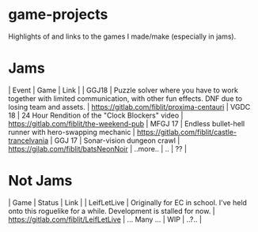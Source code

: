 # game-projects
Highlights of and links to the games I made/make (especially in jams). 

# Jams

| Event | Game | Link |
| GGJ18 | Puzzle solver where you have to work together with limited communication, with other fun effects. DNF due to losing team and assets. | https://gitlab.com/fiblit/proxima-centauri
| VGDC 18 | 24 Hour Rendition of the "Clock Blockers" video | https://gitlab.com/fiblit/the-weekend-pub
| MFGJ 17 | Endless bullet-hell runner with hero-swapping mechanic | https://gitlab.com/fiblit/castle-trancelvania
| GGJ 17 | Sonar-vision dungeon crawl | https://gilab.com/fiblit/batsNeonNoir
| ..more.. | .. | ?? |

# Not Jams
| Game | Status | Link |
| LeifLetLive | Originally for EC in school. I've held onto this roguelike for a while. Development is stalled for now. | https://gitlab.com/fiblit/LeifLetLive
| ... Many ... | WIP | ..?.. |
